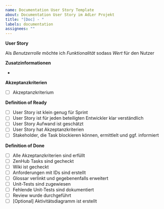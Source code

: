 ```yaml
---
name: Documentation User Story Template
about: Documentation User Story im AdLer Projekt
title: "[Doc] - "
labels: documentation
assignees: ""
---
```


**User Story**

Als _Benutzerrolle_ möchte ich _Funktionalität_ sodass _Wert_ für den Nutzer

**Zusatzinformationen**

-

**Akzeptanzkriterien**

- [ ] Akzeptanzkriterium

**Definition of Ready**

- [ ] User Story ist klein genug für Sprint
- [ ] User Story ist für jeden beteiligten Entwickler klar verständlich
- [ ] User Story Aufwand ist geschätzt
- [ ] User Story hat Akzeptanzkriterien
- [ ] Stakeholder, die Task blockieren können, ermittlelt und ggf. informiert

**Definition of Done**

- [ ] Alle Akzeptanzkriterien sind erfüllt
- [ ] ZenHub Tasks sind gecheckt
- [ ] Wiki ist gecheckt
- [ ] Anforderungen mit IDs sind erstellt
- [ ] Glossar verlinkt und gegebenenfalls erweitert
- [ ] Unit-Tests sind zugewiesen
- [ ] Fehlende Unit-Tests sind dokumentiert
- [ ] Review wurde durchgeführt
- [ ] [Optional] Aktivitätsdiagramm ist erstellt
